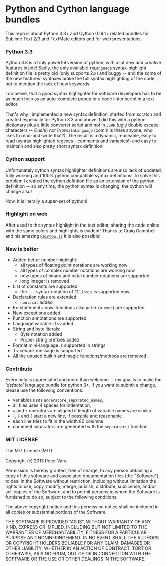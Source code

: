 # Python and Cython language bundles

This repo is about Python 3.3+ and Cython 0.19.1+ related bundles for Sublime
Text 2/3 and TextMate editors and for web presentations.

### Python 3.3

Python 3.3 is a truly powerful version of python, with a lot new and creative
features inside! Sadly, the only available `tmLanguage` syntax-highlight
definition file is pretty old (only supports 2.x) and buggy -- and the some of
the new features' syntaxes brake the full syntax highlighting of the code, not
to mention the lack of new keywords.

I do belive, that a good syntax highlighter for software developers has to be as
much help as an auto-complete popup or a code linter script in a text editor.

That's why I implemented a new syntax definition, started from scratch and
created especially for Python 3.3 and above. I did this with a python
dictionary plus a little converter script and not in `JSON` (ugly double escape
characters -- *Ouch!*) nor in `XML`/`tmLanguage` (com'n is there anyone, who
likes to read-and-write that?). The result is a dynamic, reuseable, easy to read
(syntax highlighted regexes - comments and variables!) and easy to maintain and
also pretty short syntax definition!

### Cython support

Unfortunately cython syntax highlighter definitions are also lack of updated,
fully working and 100% python compatible syntax definitions! To solve this
problem I created the cython defintion file as an extension of the python
definition -- so any time, the python syntax is changing, the cython will
change also!

Now, it is literally a super-set of python!

### Highlight on web

After used to the syntax highlight in the text editor, sharing the code online
with the same colors and highlights is evident! Thanks to Craig Campbell and his
amazing [`Rainbow.js`](http://craig.is/making/rainbows/) it is also possible!

### New is better

- Added better number highlight:
	- all types of floating point notations are working now
	- all types of complex number notations are working now
	- new types of binary and octal number notations are supported
	- long integer is removed
- List of constants are supported:
	- the `...` syntax notation of `Ellipsis` is supported now
- Declaration rules are extended:
	- `nonlocal` added
- Ex-statements-now-functions (like `print` or `exec`) are supported
- New exceptions added
- Function annotations are supported
- Language variable `cls` added
- String and byte literals:
	- Byte notation added
	- Proper string prefixes added
- Format mini-language is supported in strings
- Traceback message is supported
- All the unused builtin and magic functions/methods are removed

### Contribute

Every help is appreciated and more than welcome -- my goal is to make the
*'defacto'* language bundle for python 3+. If you want to submit a change,
please use the following conventions:

- variables uses `underscore_separated_names`,
- all files uses 4 spaces for indentation,
- `=` and `:` operators are aligned if length of variable names are similar
- `(`, `[` and `{` start a new line, if possible and reasonable
- each line tries to fit in the width 80 columns
- comment separators are generated with the `separator()` function

### MIT LICENSE

The MIT License (MIT)

Copyright (c) 2013 Peter Varo

Permission is hereby granted, free of charge, to any person obtaining a copy of
this software and associated documentation files (the "Software"), to deal in
the Software without restriction, including without limitation the rights to
use, copy, modify, merge, publish, distribute, sublicense, and/or sell copies of
the Software, and to permit persons to whom the Software is furnished to do so,
subject to the following conditions:

The above copyright notice and this permission notice shall be included in all
copies or substantial portions of the Software.

THE SOFTWARE IS PROVIDED "AS IS", WITHOUT WARRANTY OF ANY KIND, EXPRESS OR
IMPLIED, INCLUDING BUT NOT LIMITED TO THE WARRANTIES OF MERCHANTABILITY, FITNESS
FOR A PARTICULAR PURPOSE AND NONINFRINGEMENT. IN NO EVENT SHALL THE AUTHORS OR
COPYRIGHT HOLDERS BE LIABLE FOR ANY CLAIM, DAMAGES OR OTHER LIABILITY, WHETHER
IN AN ACTION OF CONTRACT, TORT OR OTHERWISE, ARISING FROM, OUT OF OR IN
CONNECTION WITH THE SOFTWARE OR THE USE OR OTHER DEALINGS IN THE SOFTWARE.